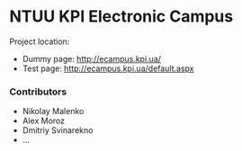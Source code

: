 # NTUU KPI Electronic Campus #

Project location: 
* Dummy page: http://ecampus.kpi.ua/
* Test page: http://ecampus.kpi.ua/default.aspx

### Contributors ###

* Nikolay Malenko
* Alex Moroz
* Dmitriy Svinarekno
* ...
